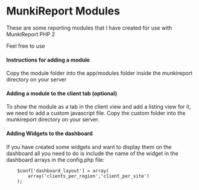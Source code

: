 # MunkiReport Modules

These are some reporting modules that I have created for use with MunkiReport PHP 2

Feel free to use

#### Instructions for adding a module

Copy the module folder into the app/modules folder inside the munkireport directory on your server

#### Adding a module to the client tab (optional)

To show the module as a tab in the client view and add a listing view for it, we need to add a custom javascript file. Copy the custom folder into the munkireport directory on your server.


#### Adding Widgets to the dashboard
If you have created some widgets and want to display them on the dashboard all you need to do is
include the name of the widget in the dashboard arrays in the config.php file:
```
	$conf['dashboard_layout'] = array(
		array('clients_per_region','client_per_site')
	);
```

